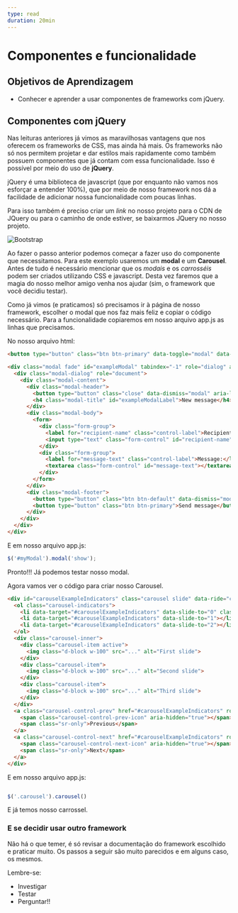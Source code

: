 ```yaml
---
type: read
duration: 20min
---
```


# Componentes e funcionalidade

## Objetivos de Aprendizagem

- Conhecer e aprender a usar componentes de frameworks com jQuery.

## Componentes com jQuery

Nas leituras anteriores já vimos as maravilhosas vantagens que nos oferecem os
frameworks de CSS, mas ainda há mais. Os frameworks não só nos permitem projetar
e dar estilos mais rapidamente como também possuem componentes que já contam com
essa funcionalidade. Isso é possível por meio do uso de **jQuery**.

jQuery é uma biblioteca de javascript (que por enquanto não vamos nos esforçar a
entender 100%), que por meio de nosso framework nos dá a facilidade de adicionar
nossa funcionalidade com poucas linhas.

Para isso também é preciso criar um *link* no nosso projeto para o CDN de JQuery
ou para o caminho de onde estiver, se baixarmos JQuery no nosso projeto.

![Bootstrap](https://user-images.githubusercontent.com/25912510/54452405-1435ac00-4723-11e9-975c-5ca69ad33274.png)

Ao fazer o passo anterior podemos começar a fazer uso do componente que
necessitamos. Para este exemplo usaremos um **modal** e um **Carousel**. Antes
de tudo é necessário mencionar que os *modais* e os *carrosséis* podem ser
criados utilizando CSS e javascript. Desta vez faremos que a magia do nosso
melhor amigo venha nos ajudar (sim, o framework que você decidiu testar).

Como já vimos (e praticamos) só precisamos ir à página de nosso framework,
escolher o modal que nos faz mais feliz e copiar o código necessário. Para a
funcionalidade copiaremos em nosso arquivo app.js as linhas que precisamos.

No nosso arquivo html:

```html
<button type="button" class="btn btn-primary" data-toggle="modal" data-target="#exampleModal" data-whatever="@mdo">Open modal for @mdo</button>

<div class="modal fade" id="exampleModal" tabindex="-1" role="dialog" aria-labelledby="exampleModalLabel">
  <div class="modal-dialog" role="document">
    <div class="modal-content">
      <div class="modal-header">
        <button type="button" class="close" data-dismiss="modal" aria-label="Close"><span aria-hidden="true">&times;</span></button>
        <h4 class="modal-title" id="exampleModalLabel">New message</h4>
      </div>
      <div class="modal-body">
        <form>
          <div class="form-group">
            <label for="recipient-name" class="control-label">Recipient:</label>
            <input type="text" class="form-control" id="recipient-name">
          </div>
          <div class="form-group">
            <label for="message-text" class="control-label">Message:</label>
            <textarea class="form-control" id="message-text"></textarea>
          </div>
        </form>
      </div>
      <div class="modal-footer">
        <button type="button" class="btn btn-default" data-dismiss="modal">Close</button>
        <button type="button" class="btn btn-primary">Send message</button>
      </div>
    </div>
  </div>
</div>
```

E em nosso arquivo app.js:

```javascript
$('#myModal').modal('show');
```

Pronto!!! Já podemos testar nosso modal.

Agora vamos ver o código para criar nosso Carousel.

``` html
<div id="carouselExampleIndicators" class="carousel slide" data-ride="carousel">
  <ol class="carousel-indicators">
    <li data-target="#carouselExampleIndicators" data-slide-to="0" class="active"></li>
    <li data-target="#carouselExampleIndicators" data-slide-to="1"></li>
    <li data-target="#carouselExampleIndicators" data-slide-to="2"></li>
  </ol>
  <div class="carousel-inner">
    <div class="carousel-item active">
      <img class="d-block w-100" src="..." alt="First slide">
    </div>
    <div class="carousel-item">
      <img class="d-block w-100" src="..." alt="Second slide">
    </div>
    <div class="carousel-item">
      <img class="d-block w-100" src="..." alt="Third slide">
    </div>
  </div>
  <a class="carousel-control-prev" href="#carouselExampleIndicators" role="button" data-slide="prev">
    <span class="carousel-control-prev-icon" aria-hidden="true"></span>
    <span class="sr-only">Previous</span>
  </a>
  <a class="carousel-control-next" href="#carouselExampleIndicators" role="button" data-slide="next">
    <span class="carousel-control-next-icon" aria-hidden="true"></span>
    <span class="sr-only">Next</span>
  </a>
</div>

```

E em nosso arquivo app.js:

```js

$('.carousel').carousel()

```

E já temos nosso carrossel.

### E se decidir usar outro framework

Não há o que temer, é só revisar a documentação do framework escolhido e
praticar muito. Os passos a seguir são muito parecidos e em alguns caso, os
mesmos.

Lembre-se:

- Investigar
- Testar
- Perguntar!!

